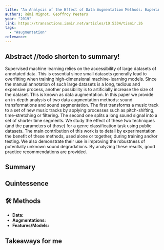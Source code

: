```yaml
---
title: "An Analysis of the Effect of Data Augmentation Methods: Experiments for a Musical Genre Classification Task"
authors: Rémi Mignot, Geoffroy Peeters
year: "2019"
link: https://transactions.ismir.net/articles/10.5334/tismir.26
tags:
  - "#augmentation"
relevance:
---
```


## Abstract //todo shorten to summary!
Supervised machine learning relies on the accessibility of large datasets of annotated data. This is essential since small datasets generally lead to overfitting when training high-dimensional machine-learning models. Since the manual annotation of such large datasets is a long, tedious and expensive process, another possibility is to artificially increase the size of the dataset. This is known as data augmentation. In this paper we provide an in-depth analysis of two data augmentation methods: sound transformations and sound segmentation. The first transforms a music track to a set of new music tracks by applying processes such as pitch-shifting, time-stretching or filtering. The second one splits a long sound signal into a set of shorter time segments. We study the effect of these two techniques (and the parameters of those) for a genre classification task using public datasets. The main contribution of this work is to detail by experimentation the benefit of these methods, used alone or together, during training and/or testing. We also demonstrate their use in improving the robustness of potentially unknown sound degradations. By analyzing these results, good practice recommendations are provided.


## Summary


## Quintessence


## 🛠️ Methods
- **Data:**  
- **Augmentations:**  
- **Features/Models:**  


## Takeaways for me

